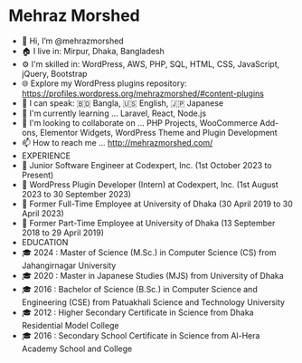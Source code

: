 # Mehraz Morshed
- 👋 Hi, I’m @mehrazmorshed
- 🏠 I live in: Mirpur, Dhaka, Bangladesh
- ⚙️ I'm skilled in: WordPress, AWS, PHP, SQL, HTML, CSS, JavaScript, jQuery, Bootstrap
- 🌐 Explore my WordPress plugins repository: https://profiles.wordpress.org/mehrazmorshed/#content-plugins
- 👀 I can speak: 🇧🇩 Bangla, 🇺🇸 English, 🇯🇵 Japanese
- 🌱 I'm currently learning ... Laravel, React, Node.js
- 💞️ I'm looking to collaborate on ... PHP Projects, WooCommerce Add-ons, Elementor Widgets, WordPress Theme and Plugin Development
- 📫 How to reach me ... http://mehrazmorshed.com/
- EXPERIENCE
- 💼 Junior Software Engineer at Codexpert, Inc. (1st October 2023 to Present)
- 💼 WordPress Plugin Developer (Intern) at Codexpert, Inc. (1st August 2023 to 30 September 2023)
- 💼 Former Full-Time Employee at University of Dhaka (30 April 2019 to 30 April 2023)
- 💼 Former Part-Time Employee at University of Dhaka (13 September 2018 to 29 April 2019)
- EDUCATION
- 🎓 2024 : Master of Science (M.Sc.) in Computer Science (CS) from Jahangirnagar University
- 🎓 2020 : Master in Japanese Studies (MJS) from University of Dhaka
- 🎓 2016 : Bachelor of Science (B.Sc.) in Computer Science and Engineering (CSE) from Patuakhali Science and Technology University
- 🎓 2012 : Higher Secondary Certificate in Science from Dhaka Residential Model College
- 🎓 2016 : Secondary School Certificate in Science from Al-Hera Academy School and College

<!---
mehrazmorshed/mehrazmorshed is a ✨ special ✨ repository because its `README.md` (this file) appears on your GitHub profile.
You can click the Preview link to take a look at your changes.
--->
